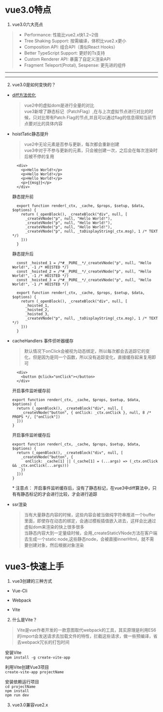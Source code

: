 <!--
 * @Description: vue3笔记
 * @Autor: fengshuai
 * @Date: 2021-06-18 10:20:05
 * @LastEditors: fengshuai
 * @LastEditTime: 2021-06-18 12:54:03
-->
# vue3.0特点
1. vue3.0六大亮点   
  > * Performance: 性能比vue2.x快1.2~2倍   
  > * Tree Shaking Support: 按需编译，体积比vue2.x更小   
  > * Composition API: 组合API（类似React Hooks）   
  > * Better TypeScript Support: 更好的Ts支持   
  > * Custom Renderer API: 暴露了自定义渲染API   
  > * Fragment Teleport(Protal), Sespense: 更先进的组件
  ***
  ---
 
2. vue3.0是如何变快的？
* [diff方法优化](https://vue-next-template-explorer.netlify.app/)  
  > vue2中的虚拟dom是进行全量的对比   
  > vue3新增了静态标记（PatchFlag）,在与上次虚拟节点进行对比的时候，只对比带有Patch Flag的节点,并且可以通过flag的信息得知当前节点要对比的具体内容
- hoistTatic静态提升
  > vue2中无论元素是否参与更新，每次都会重新创建   
  > vue3中对于不参与更新的元素，只会被创建一次，之后会在每次渲染时后被不停的复用   
  ```
    <div>
      <p>Hello World!</p>
      <p>Hello World!</p>
      <p>Hello World!</p>
      <p>{{msg}}</p>
    </div>
  ```  
  静态提升前
  ```
    export function render(_ctx, _cache, $props, $setup, $data, $options) {
      return (_openBlock(), _createBlock("div", null, [
        _createVNode("p", null, "Hello World!"),
        _createVNode("p", null, "Hello World!"),
        _createVNode("p", null, "Hello World!"),
        _createVNode("p", null, _toDisplayString(_ctx.msg), 1 /* TEXT */)
      ]))
    }
  ```
  静态提升后
  ```
    const _hoisted_1 = /*#__PURE__*/_createVNode("p", null, "Hello World!", -1 /* HOISTED */)
    const _hoisted_2 = /*#__PURE__*/_createVNode("p", null, "Hello World!", -1 /* HOISTED */)
    const _hoisted_3 = /*#__PURE__*/_createVNode("p", null, "Hello World!", -1 /* HOISTED */)

    export function render(_ctx, _cache, $props, $setup, $data, $options) {
      return (_openBlock(), _createBlock("div", null, [
        _hoisted_1,
        _hoisted_2,
        _hoisted_3,
        _createVNode("p", null, _toDisplayString(_ctx.msg), 1 /* TEXT */)
      ]))
    }
  ```
+ cacheHandlers 事件侦听器缓存
  > 默认情况下onClick会被视为动态绑定，所以每次都会去追踪它的变化，但是因为是同一个函数，所以没有追踪变化，直接缓存起来复用即可    
    
  ```
    <div>
      <button @click="onClick"></button>
    </div>
  ```
  开启事件监听缓存前
    ```
    export function render(_ctx, _cache, $props, $setup, $data, $options) {
      return (_openBlock(), _createBlock("div", null, [
        _createVNode("button", { onClick: _ctx.onClick }, null, 8 /* PROPS */, ["onClick"])
      ]))
    }
  ```
  开启事件监听缓存后
    ```
    export function render(_ctx, _cache, $props, $setup, $data, $options) {
      return (_openBlock(), _createBlock("div", null, [
        _createVNode("button", {
          onClick: _cache[1] || (_cache[1] = (...args) => (_ctx.onClick && _ctx.onClick(...args)))
        })
      ]))
    }
  ```
  \* 注意点： 开启事件监听缓存后，没有了静态标记，在vue3中diff算法中，只有有静态标记的才会进行比较，才会进行追踪


* ssr渲染
  > 当有大量静态内容的时候，这些内容会被当做纯字符串推进一个buffer里面，即使存在动态的绑定，会通过模板插值嵌入进去，这样会比通过虚拟dom来渲染的快上很多很多   
  > 当静态内容大到一定量级时候，会用_createStaticVNode方法在客户端去生成一个static node,这些静态node，会被直接innerHtml，就不需要创建对象，然后根据对象渲染   


# vue3-快速上手
1. vue3创建的三种方式
  * Vue-Cli
  - Webpack
  + Vite   
2. 什么是Vite？  
  > Vite是vue作者开发的一款意图取代webpack的工具，其实原理是利用ES6的import会发送请求去加载文件的特性，拦截这些请求，做一些预编译，省去webpack冗长的打包时间

  安装Vite   
  `npm install -g create-vite-app`

  利用Vite创建Vue3项目   
  `create-vite-app projectName`

  安装依赖运行项目   
  `cd projectName`   
  `npm install`   
  `npm run dev`

  3. vue3.0兼容vue2.x
  
